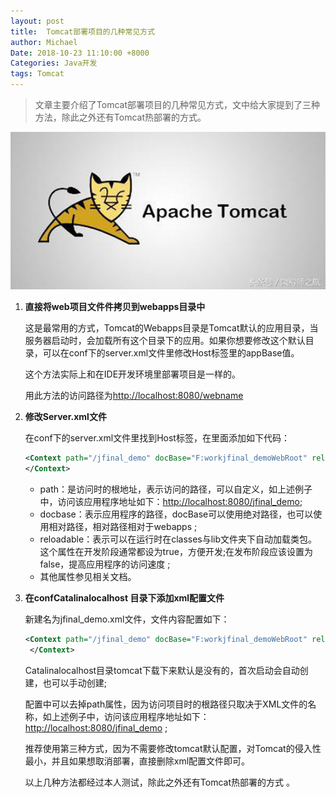 ```yaml
---
layout: post
title:  Tomcat部署项目的几种常见方式
author: Michael
Date: 2018-10-23 11:10:00 +8000
Categories: Java开发
tags: Tomcat
---
```


> 文章主要介绍了Tomcat部署项目的几种常见方式，文中给大家提到了三种方法，除此之外还有Tomcat热部署的方式。

![tomcat-dir-09](/assets/images/2018/Tomcat/tomcat-dir-09.jpg)

1. **直接将web项目文件件拷贝到webapps目录中**

   这是最常用的方式，Tomcat的Webapps目录是Tomcat默认的应用目录，当服务器启动时，会加载所有这个目录下的应用。如果你想要修改这个默认目录，可以在conf下的server.xml文件里修改Host标签里的appBase值。

   这个方法实际上和在IDE开发环境里部署项目是一样的。

   用此方法的访问路径为<http://localhost:8080/webname>

2. **修改Server.xml文件**

   在conf下的server.xml文件里找到Host标签，在里面添加如下代码：

   ```xml
   <Context path="/jfinal_demo" docBase="F:workjfinal_demoWebRoot" reloadable ="true" debug="0" privileged="true"> 
   </Context>  
   ```

   - path：是访问时的根地址，表示访问的路径，可以自定义，如上述例子中，访问该应用程序地址如下：<http://localhost:8080/jfinal_demo>;
   - docbase：表示应用程序的路径，docBase可以使用绝对路径，也可以使用相对路径，相对路径相对于webapps ;
   - reloadable：表示可以在运行时在classes与lib文件夹下自动加载类包。这个属性在开发阶段通常都设为true，方便开发;在发布阶段应该设置为false，提高应用程序的访问速度 ;
   - 其他属性参见相关文档。

3. **在confCatalinalocalhost 目录下添加xml配置文件**

   新建名为jfinal_demo.xml文件，文件内容配置如下：

   ```xml
   <Context path="/jfinal_demo" docBase="F:workjfinal_demoWebRoot" reloadable ="true" debug="0" privileged="true"> 
    </Context> 
   ```

   Catalinalocalhost目录tomcat下载下来默认是没有的，首次启动会自动创建，也可以手动创建;

   配置中可以去掉path属性，因为访问项目时的根路径只取决于XML文件的名称，如上述例子中，访问该应用程序地址如下：<http://localhost:8080/jfinal_demo> ;

   推荐使用第三种方式，因为不需要修改tomcat默认配置，对Tomcat的侵入性最小，并且如果想取消部署，直接删除xml配置文件即可。

   以上几种方法都经过本人测试，除此之外还有Tomcat热部署的方式 。

